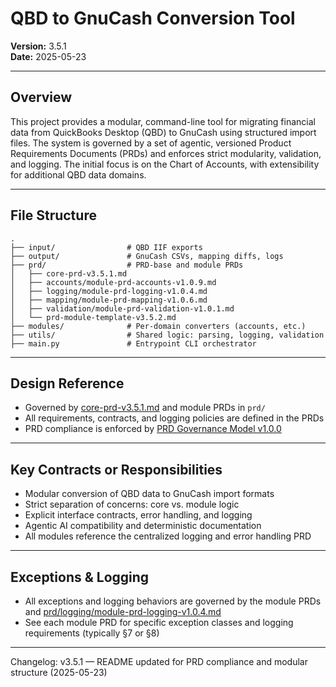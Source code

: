 # QBD to GnuCash Conversion Tool

**Version:** 3.5.1  
**Date:** 2025-05-23  

---

## Overview
This project provides a modular, command-line tool for migrating financial data from QuickBooks Desktop (QBD) to GnuCash using structured import files. The system is governed by a set of agentic, versioned Product Requirements Documents (PRDs) and enforces strict modularity, validation, and logging. The initial focus is on the Chart of Accounts, with extensibility for additional QBD data domains.

---

## File Structure
```plaintext
.
├── input/                # QBD IIF exports
├── output/               # GnuCash CSVs, mapping diffs, logs
├── prd/                  # PRD-base and module PRDs
│   ├── core-prd-v3.5.1.md
│   ├── accounts/module-prd-accounts-v1.0.9.md
│   ├── logging/module-prd-logging-v1.0.4.md
│   ├── mapping/module-prd-mapping-v1.0.6.md
│   ├── validation/module-prd-validation-v1.0.1.md
│   └── prd-module-template-v3.5.2.md
├── modules/              # Per-domain converters (accounts, etc.)
├── utils/                # Shared logic: parsing, logging, validation
├── main.py               # Entrypoint CLI orchestrator
```

---

## Design Reference
- Governed by [core-prd-v3.5.1.md](prd/core-prd-v3.5.1.md) and module PRDs in `prd/`
- All requirements, contracts, and logging policies are defined in the PRDs
- PRD compliance is enforced by [PRD Governance Model v1.0.0](doc/prd-governance-model-v1.0.0.md)

---

## Key Contracts or Responsibilities
- Modular conversion of QBD data to GnuCash import formats
- Strict separation of concerns: core vs. module logic
- Explicit interface contracts, error handling, and logging
- Agentic AI compatibility and deterministic documentation
- All modules reference the centralized logging and error handling PRD

---

## Exceptions & Logging
- All exceptions and logging behaviors are governed by the module PRDs and [prd/logging/module-prd-logging-v1.0.4.md](prd/logging/module-prd-logging-v1.0.4.md)
- See each module PRD for specific exception classes and logging requirements (typically §7 or §8)

---
Changelog: v3.5.1 — README updated for PRD compliance and modular structure (2025-05-23)
